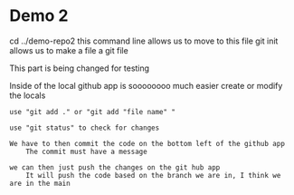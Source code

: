 # Demo 2
cd ../demo-repo2 
    this command line allows us to move to this file
git init
    allows us to make a file a git file

This part is being changed for testing

Inside of the local github app is soooooooo much easier
    create or modify the locals

    use "git add ." or "git add "file name" "

    use "git status" to check for changes

    We have to then commit the code on the bottom left of the github app
        The commit must have a message

    we can then just push the changes on the git hub app 
        It will push the code based on the branch we are in, I think we are in the main
